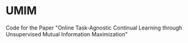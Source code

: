 # UMIM
Code for the Paper "Online Task-Agnostic Continual Learning through Unsupervised Mutual Information Maximization"
